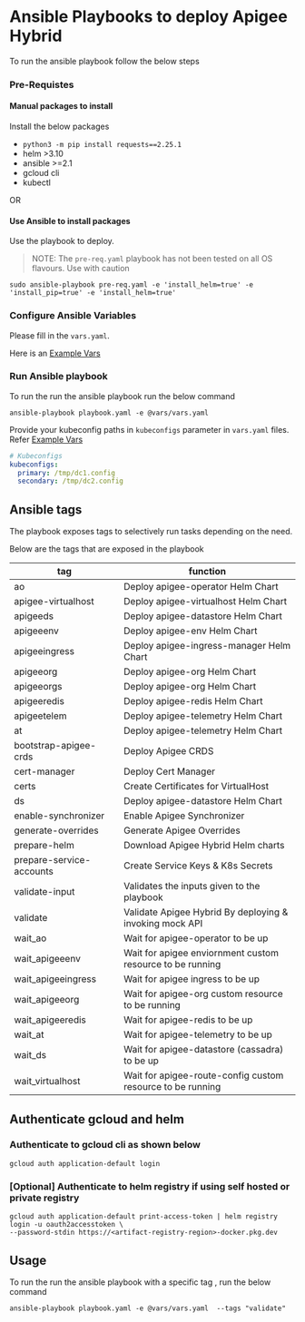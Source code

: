 # Ansible Playbooks to deploy Apigee Hybrid

To run the ansible playbook follow the below steps


### Pre-Requistes

#### Manual packages to install
Install the below packages

- `python3 -m pip install requests==2.25.1`
- helm >3.10 
- ansible >=2.1
- gcloud cli
- kubectl

OR

#### Use Ansible to install packages
Use the playbook to deploy.
> NOTE: The `pre-req.yaml` playbook has not been tested on all OS flavours.
> Use with caution

```
sudo ansible-playbook pre-req.yaml -e 'install_helm=true' -e 'install_pip=true' -e 'install_helm=true'
```

### Configure Ansible Variables

Please fill in the `vars.yaml`.

Here is an [Example Vars](vars/vars.yaml)


### Run Ansible playbook
To run the run the ansible playbook run the below command

```
ansible-playbook playbook.yaml -e @vars/vars.yaml
```

Provide your kubeconfig paths in `kubeconfigs` parameter in `vars.yaml` files.
Refer [Example Vars](vars/vars.yaml)

```yaml
# Kubeconfigs
kubeconfigs:
  primary: /tmp/dc1.config
  secondary: /tmp/dc2.config
  ```


## Ansible tags
The playbook exposes tags to selectively run tasks depending on the need.

Below are the tags that are exposed in the playbook

tag | function
--- | ---
ao | Deploy apigee-operator Helm Chart
apigee-virtualhost | Deploy apigee-virtualhost  Helm Chart
apigeeds | Deploy apigee-datastore Helm Chart
apigeeenv | Deploy apigee-env Helm Chart
apigeeingress | Deploy apigee-ingress-manager Helm Chart
apigeeorg | Deploy apigee-org Helm Chart
apigeeorgs | Deploy apigee-org Helm Chart
apigeeredis | Deploy apigee-redis Helm Chart
apigeetelem | Deploy apigee-telemetry Helm Chart
at | Deploy apigee-telemetry Helm Chart
bootstrap-apigee-crds | Deploy Apigee CRDS
cert-manager | Deploy Cert Manager
certs | Create Certificates for VirtualHost
ds | Deploy apigee-datastore Helm Chart
enable-synchronizer | Enable Apigee Synchronizer
generate-overrides | Generate Apigee Overrides
prepare-helm | Download Apigee Hybrid Helm charts
prepare-service-accounts | Create Service Keys & K8s Secrets
validate-input | Validates the inputs given to the playbook
validate | Validate Apigee Hybrid By deploying & invoking mock API
wait_ao | Wait for apigee-operator to be up
wait_apigeeenv | Wait for apigee enviornment custom resource to be running
wait_apigeeingress | Wait for apigee ingress to be up
wait_apigeeorg | Wait for apigee-org custom resource to be running
wait_apigeeredis | Wait for apigee-redis to be up
wait_at | Wait for apigee-telemetry to be up
wait_ds | Wait for apigee-datastore (cassadra) to be up
wait_virtualhost | Wait for apigee-route-config custom resource to be running

## Authenticate gcloud and helm

### Authenticate to gcloud cli as shown below
```
gcloud auth application-default login
```

### [Optional] Authenticate to helm registry if using self hosted or private registry

```
gcloud auth application-default print-access-token | helm registry login -u oauth2accesstoken \
--password-stdin https://<artifact-registry-region>-docker.pkg.dev
```

## Usage
To run the run the ansible playbook with a specific tag , run the below command

```
ansible-playbook playbook.yaml -e @vars/vars.yaml  --tags "validate"
```
